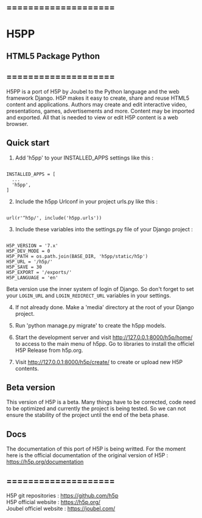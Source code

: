 ## ====================
# H5PP
## HTML5 Package Python
## ====================
H5PP is a port of H5P by Joubel to the Python language and the web framework Django. H5P makes it easy to create, share and reuse HTML5 content and applications. Authors may create and edit interactive video, presentations, games, advertisements and more. Content may be imported and exported. All that is needed to view or edit H5P content is a web browser.

## Quick start
1. Add 'h5pp' to your INSTALLED_APPS settings like this :
<pre><code>
INSTALLED_APPS = [
  ...
  'h5pp',
]
</code></pre>

2. Include the h5pp Urlconf in your project urls.py like this :
<pre><code>
url(r'^h5p/', include('h5pp.urls'))
</code></pre>

3. Include these variables into the settings.py file of your Django project :
<pre><code>
H5P_VERSION = '7.x'
H5P_DEV_MODE = 0
H5P_PATH = os.path.join(BASE_DIR, 'h5pp/static/h5p')
H5P_URL = '/h5p/'
H5P_SAVE = 30
H5P_EXPORT = '/exports/'
H5P_LANGUAGE = 'en'
</code></pre>
Beta version use the inner system of login of Django. So don't forget to set your `LOGIN_URL` and `LOGIN_REDIRECT_URL` variables in your settings.

4. If not already done. Make a 'media' directory at the root of your Django project.

5. Run 'python manage.py migrate' to create the h5pp models.

6. Start the development server and visit http://127.0.0.1:8000/h5p/home/ to access to the main menu of h5pp. Go to libraries to install the officiel H5P Release from h5p.org.

7. Visit http://127.0.0.1:8000/h5p/create/ to create or upload new H5P contents.

## Beta version
This version of H5P is a beta. Many things have to be corrected, code need to be optimized and currently the project is being tested. So we can not ensure the stability of the project until the end of the beta phase.

## Docs

The documentation of this port of H5P is being writted. For the moment here is the official documentation of the original version of H5P : https://h5p.org/documentation

## ====================

H5P git repositories : https://github.com/h5p <br>
H5P official website : https://h5p.org/ <br>
Joubel officiel website : https://joubel.com/ 
